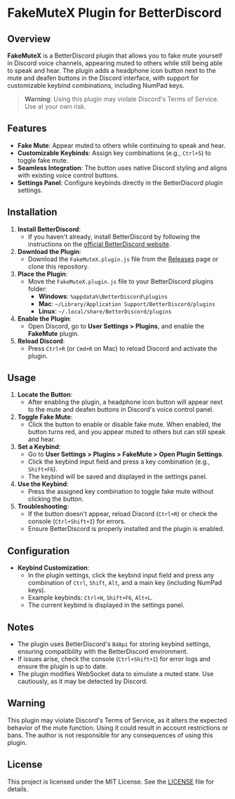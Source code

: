 # FakeMuteX Plugin for BetterDiscord

## Overview

**FakeMuteX** is a BetterDiscord plugin that allows you to fake mute yourself in Discord voice channels, appearing muted to others while still being able to speak and hear. The plugin adds a headphone icon button next to the mute and deafen buttons in the Discord interface, with support for customizable keybind combinations, including NumPad keys.

> **Warning**: Using this plugin may violate Discord's Terms of Service. Use at your own risk.

## Features

- **Fake Mute**: Appear muted to others while continuing to speak and hear.
- **Customizable Keybinds**: Assign key combinations (e.g., `Ctrl+5`) to toggle fake mute.
- **Seamless Integration**: The button uses native Discord styling and aligns with existing voice control buttons.
- **Settings Panel**: Configure keybinds directly in the BetterDiscord plugin settings.

## Installation

1. **Install BetterDiscord**:
   - If you haven't already, install BetterDiscord by following the instructions on the [official BetterDiscord website](https://betterdiscord.app/).
2. **Download the Plugin**:
   - Download the `FakeMuteX.plugin.js` file from the [Releases](https://github.com/mrcrossog/FakeMuteX/releases) page or clone this repository.
3. **Place the Plugin**:
   - Move the `FakeMuteX.plugin.js` file to your BetterDiscord plugins folder:
     - **Windows**: `%appdata%\BetterDiscord\plugins`
     - **Mac**: `~/Library/Application Support/BetterDiscord/plugins`
     - **Linux**: `~/.local/share/BetterDiscord/plugins`
4. **Enable the Plugin**:
   - Open Discord, go to **User Settings > Plugins**, and enable the **FakeMute** plugin.
5. **Reload Discord**:
   - Press `Ctrl+R` (or `Cmd+R` on Mac) to reload Discord and activate the plugin.

## Usage

1. **Locate the Button**:
   - After enabling the plugin, a headphone icon button will appear next to the mute and deafen buttons in Discord's voice control panel.
2. **Toggle Fake Mute**:
   - Click the button to enable or disable fake mute. When enabled, the button turns red, and you appear muted to others but can still speak and hear.
3. **Set a Keybind**:
   - Go to **User Settings > Plugins > FakeMute > Open Plugin Settings**.
   - Click the keybind input field and press a key combination (e.g., `Shift+F6`).
   - The keybind will be saved and displayed in the settings panel.
4. **Use the Keybind**:
   - Press the assigned key combination to toggle fake mute without clicking the button.
5. **Troubleshooting**:
   - If the button doesn't appear, reload Discord (`Ctrl+R`) or check the console (`Ctrl+Shift+I`) for errors.
   - Ensure BetterDiscord is properly installed and the plugin is enabled.

## Configuration

- **Keybind Customization**:
  - In the plugin settings, click the keybind input field and press any combination of `Ctrl`, `Shift`, `Alt`, and a main key (including NumPad keys).
  - Example keybinds: `Ctrl+H`, `Shift+F6`, `Alt+L`.
  - The current keybind is displayed in the settings panel.

## Notes

- The plugin uses BetterDiscord's `BdApi` for storing keybind settings, ensuring compatibility with the BetterDiscord environment.
- If issues arise, check the console (`Ctrl+Shift+I`) for error logs and ensure the plugin is up to date.
- The plugin modifies WebSocket data to simulate a muted state. Use cautiously, as it may be detected by Discord.

## Warning

This plugin may violate Discord's Terms of Service, as it alters the expected behavior of the mute function. Using it could result in account restrictions or bans. The author is not responsible for any consequences of using this plugin.

## License

This project is licensed under the MIT License. See the [LICENSE](LICENSE) file for details.
